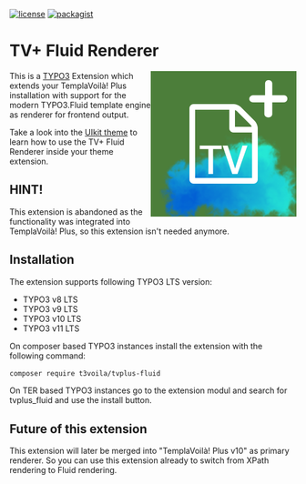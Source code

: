 [![license](https://img.shields.io/github/license/T3Voila/templavoilaplus.svg)](https://www.gnu.org/licenses/old-licenses/gpl-2.0-standalone.html)
[![packagist](https://img.shields.io/packagist/v/t3voila/tvplus-fluid.svg)](https://packagist.org/packages/t3voila/tvplus-fluid)

# TV+ Fluid Renderer

<img alt="ICON" align="right" width="256" height="256" src="/Resources/Public/Icons/Extension.svg">

This is a [TYPO3](https://typo3.org) Extension which extends your TemplaVoilà! Plus installation with support for the modern TYPO3.Fluid template engine as renderer for frontend output.

Take a look into the [UIkit theme](https://github.com/T3Voila/t3voila_uikit) to learn how to use the TV+ Fluid Renderer inside your theme extension.

## HINT!

This extension is abandoned as the functionality was integrated into TemplaVoilà! Plus, so this extension isn't needed anymore.

## Installation

The extension supports following TYPO3 LTS version:
* TYPO3 v8 LTS
* TYPO3 v9 LTS
* TYPO3 v10 LTS
* TYPO3 v11 LTS

On composer based TYPO3 instances install the extension with the following command:

```bash
composer require t3voila/tvplus-fluid
```

On TER based TYPO3 instances go to the extension modul and search for tvplus_fluid and use the install button.

## Future of this extension

This extension will later be merged into "TemplaVoilà! Plus v10" as primary renderer. So you can use this extension already to switch from XPath rendering to Fluid rendering.
